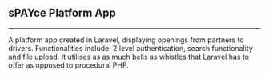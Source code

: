 <h2>sPAYce Platform App</h2>
<hr>

<p>A platform app created in Laravel, displaying openings from partners to drivers. Functionalities include: 2 level authentication, search functionality and file upload. It utilises as as much bells as whistles that Laravel has to offer as opposed to procedural PHP.</p>
